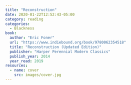 ```yaml
---
title: "Reconstruction"
date: 2020-01-22T12:52:43-05:00
category: reading
categories:
  - Blackness
book:
  author: "Eric Foner"
  url: "https://www.indiebound.org/book/9780062354518"
  title: "Reconstruction (Updated Edition)"
  publisher: "Harper Perennial Modern Classics"
  publish_year: 2014
  year_read: 2019
resources:
  - name: cover
    src: images/cover.jpg
---
```


